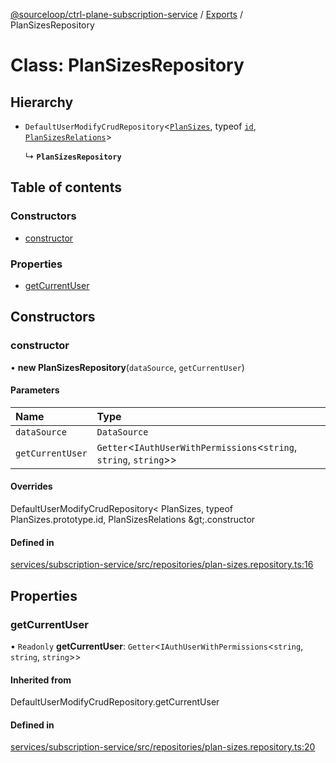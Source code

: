 [@sourceloop/ctrl-plane-subscription-service](../README.md) / [Exports](../modules.md) / PlanSizesRepository

# Class: PlanSizesRepository

## Hierarchy

- `DefaultUserModifyCrudRepository`<[`PlanSizes`](PlanSizes.md), typeof [`id`](PlanSizes.md#id), [`PlanSizesRelations`](../interfaces/PlanSizesRelations.md)\>

  ↳ **`PlanSizesRepository`**

## Table of contents

### Constructors

- [constructor](PlanSizesRepository.md#constructor)

### Properties

- [getCurrentUser](PlanSizesRepository.md#getcurrentuser)

## Constructors

### constructor

• **new PlanSizesRepository**(`dataSource`, `getCurrentUser`)

#### Parameters

| Name | Type |
| :------ | :------ |
| `dataSource` | `DataSource` |
| `getCurrentUser` | `Getter`<`IAuthUserWithPermissions`<`string`, `string`, `string`\>\> |

#### Overrides

DefaultUserModifyCrudRepository&lt;
  PlanSizes,
  typeof PlanSizes.prototype.id,
  PlanSizesRelations
\&gt;.constructor

#### Defined in

[services/subscription-service/src/repositories/plan-sizes.repository.ts:16](https://github.com/sourcefuse/arc-saas/blob/5e03dcb/services/subscription-service/src/repositories/plan-sizes.repository.ts#L16)

## Properties

### getCurrentUser

• `Readonly` **getCurrentUser**: `Getter`<`IAuthUserWithPermissions`<`string`, `string`, `string`\>\>

#### Inherited from

DefaultUserModifyCrudRepository.getCurrentUser

#### Defined in

[services/subscription-service/src/repositories/plan-sizes.repository.ts:20](https://github.com/sourcefuse/arc-saas/blob/5e03dcb/services/subscription-service/src/repositories/plan-sizes.repository.ts#L20)
